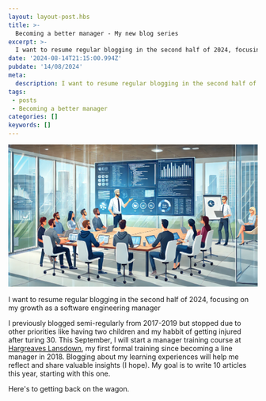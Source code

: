 ```yaml
---
layout: layout-post.hbs
title: >-
  Becoming a better manager - My new blog series
excerpt: >-
  I want to resume regular blogging in the second half of 2024, focusing on my growth as a software engineering manager
date: '2024-08-14T21:15:00.994Z'
pubdate: '14/08/2024'
meta:
  description: I want to resume regular blogging in the second half of 2024, focusing on my growth as a software engineering manager
tags: 
 - posts
 - Becoming a better manager 
categories: []
keywords: []
---
```


![](/assets/img/becoming-a-better-manager.webp)

I want to resume regular blogging in the second half of 2024, focusing on my growth as a software engineering manager

I previously blogged semi-regularly from 2017-2019 but stopped due to other priorities like having two children and my habbit of getting injured after turing 30. This September, I will start a manager training course at [Hargreaves Lansdown](https://hl.co.uk), my first formal training since becoming a line manager in 2018. Blogging about my learning experiences will help me reflect and share valuable insights (I hope). My goal is to write 10 articles this year, starting with this one.

Here's to getting back on the wagon.
